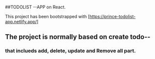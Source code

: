 ##TODOLIST --APP on React.

This project has been  bootstrapped with [https://prince-todolist-app.netlify.app/]

## The project is normally based on create todo-- 
### that inclueds add, delete, update and Remove all part.